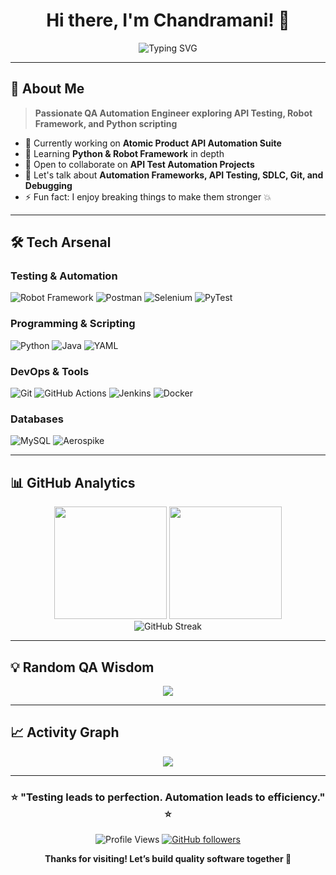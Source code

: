 <div align="center">
  
# Hi there, I'm Chandramani! 👋

<img src="https://readme-typing-svg.herokuapp.com?font=Fira+Code&pause=1000&color=36BCF7&center=true&vCenter=true&width=435&lines=QA+Automation+Engineer;API+%26+Robot+Framework+Tester;Python+Learner;Always+Improving" alt="Typing SVG" />

</div>

---

## 🚀 About Me

> **Passionate QA Automation Engineer exploring API Testing, Robot Framework, and Python scripting**

- 🔭 Currently working on **Atomic Product API Automation Suite**
- 🌱 Learning **Python & Robot Framework** in depth  
- 👯 Open to collaborate on **API Test Automation Projects**  
- 💬 Let's talk about **Automation Frameworks, API Testing, SDLC, Git, and Debugging**
- ⚡ Fun fact: I enjoy breaking things to make them stronger 💥

---

## 🛠️ Tech Arsenal

### **Testing & Automation**
![Robot Framework](https://img.shields.io/badge/Robot%20Framework-000000?style=for-the-badge&logo=robotframework&logoColor=white)
![Postman](https://img.shields.io/badge/Postman-FF6C37?style=for-the-badge&logo=postman&logoColor=white)
![Selenium](https://img.shields.io/badge/Selenium-43B02A?style=for-the-badge&logo=selenium&logoColor=white)
![PyTest](https://img.shields.io/badge/PyTest-0A9EDC?style=for-the-badge&logo=pytest&logoColor=white)

### **Programming & Scripting**
![Python](https://img.shields.io/badge/Python-3776AB?style=for-the-badge&logo=python&logoColor=white)
![Java](https://img.shields.io/badge/Java-007396?style=for-the-badge&logo=java&logoColor=white)
![YAML](https://img.shields.io/badge/YAML-CB171E?style=for-the-badge&logo=yaml&logoColor=white)

### **DevOps & Tools**
![Git](https://img.shields.io/badge/Git-F05032?style=for-the-badge&logo=git&logoColor=white)
![GitHub Actions](https://img.shields.io/badge/GitHub_Actions-2088FF?style=for-the-badge&logo=github-actions&logoColor=white)
![Jenkins](https://img.shields.io/badge/Jenkins-D33833?style=for-the-badge&logo=jenkins&logoColor=white)
![Docker](https://img.shields.io/badge/Docker-2496ED?style=for-the-badge&logo=docker&logoColor=white)

### **Databases**
![MySQL](https://img.shields.io/badge/MySQL-005C84?style=for-the-badge&logo=mysql&logoColor=white)
![Aerospike](https://img.shields.io/badge/Aerospike-CF0A2C?style=for-the-badge&logo=aerospike&logoColor=white)

---

## 📊 GitHub Analytics

<div align="center">
  <img height="180em" src="https://github-readme-stats.vercel.app/api?username=YOUR_USERNAME&show_icons=true&theme=tokyonight&include_all_commits=true&count_private=true"/>
  <img height="180em" src="https://github-readme-stats.vercel.app/api/top-langs/?username=YOUR_USERNAME&layout=compact&langs_count=8&theme=tokyonight"/>
</div>

<div align="center">
  <img src="https://github-readme-streak-stats.herokuapp.com/?user=YOUR_USERNAME&theme=tokyonight" alt="GitHub Streak" />
</div>

---

## 💡 Random QA Wisdom

<div align="center">
  <img src="https://quotes-github-readme.vercel.app/api?type=horizontal&theme=tokyonight" />
</div>

---

## 📈 Activity Graph

<div align="center">
  <img src="https://github-readme-activity-graph.vercel.app/graph?username=YOUR_USERNAME&theme=tokyo-night&bg_color=0D1117&color=58A6FF&line=58A6FF&point=F8D847&area=true&hide_border=true" />
</div>

---

<div align="center">
  
### ⭐ **"Testing leads to perfection. Automation leads to efficiency."** ⭐

![Profile Views](https://komarev.com/ghpvc/?username=YOUR_USERNAME&color=blueviolet&style=flat-square&label=Profile+Views)
[![GitHub followers](https://img.shields.io/github/followers/YOUR_USERNAME?style=social)](https://github.com/YOUR_USERNAME)

**Thanks for visiting! Let’s build quality software together 🚀**

</div>
